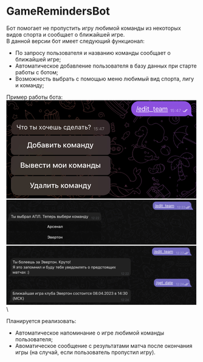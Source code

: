 # GameRemindersBot

Бот помогает не пропустить игру любимой команды из некоторых видов спорта и сообщает о ближайшей игре. \
В данной версии бот имеет следующий функционал:
* По запросу пользователя и названию команды сообщает о ближайшей игре;
* Автоматическое добавление пользователя в базу данных при старте работы с ботом;
* Возможность выбрать с помощью меню любимый вид спорта, лигу и команду;

Пример работы бота: \
<img src="/images/edit_team_1.png" alt="example_bot" width="500"/> \
<img src="/images/edit_team_2.png" alt="example_bot2" width="500"/> \
<img src="/images/get_date.png" alt="example_bot3" width="500"/> \

Планируется реализовать:
* Автоматическое напоминание о игре любимой команды пользователя;
* Авоматическое сообщение с результатами матча после окончания игры (на случай, если пользователь пропустил игру).
